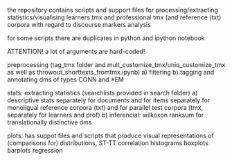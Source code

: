 the repository contains scripts and support files for processing/extracting statistics/visualising learners tmx and professional tmx (and reference (txt) corpora with regard to discourse markers analysis

for some scripts there are duplicates in python and ipython notebook

ATTENTION! a lot of arguments are hard-coded!


preprocessing (tag_tmx folder and mult_customize_tmx/uniq_customize_tmx as well as throwout_shorttexts_fromtmx.ipynb)
	a) filtering
	b) tagging and annotating dms of types CONN and *EM
	
stats: extracting statistics (searchlists provided in search folder) 
	a) descriptive stats 
		separately for documents and for items
		separately for monoligual reference corpora (txt) and for parallel test corpora (tmx, separately for learners and prof)
	b) inferencial: wilkoxon ranksum for translationally distinctive dms

plots: has suppot files and scripts that produce visual representations of (comparisons for) distributions, ST-TT correlation
	histograms
	boxplots
	barplots
	regression
	

